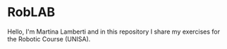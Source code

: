 # RobLAB
Hello, I'm Martina Lamberti and in this repository I share my exercises for the Robotic Course (UNISA). 
